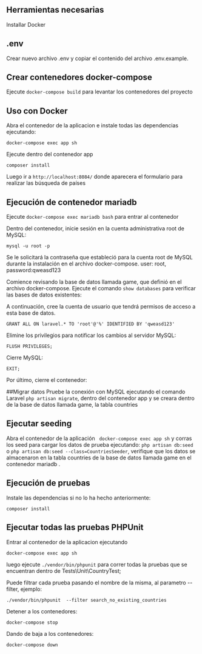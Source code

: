 
## Herramientas necesarias

Installar Docker

## .env
Crear nuevo archivo .env y copiar el contenido del archivo .env.example. 


## Crear contenedores docker-compose

Ejecute  ```docker-compose build``` para levantar los contenedores del proyecto 

## Uso con Docker

Abra el contenedor de la aplicacion e instale todas las dependencias ejecutando: 
```
docker-compose exec app sh
```

Ejecute dentro del contenedor app 
```
composer install
```

Luego ir a `http://localhost:8084/` donde aparecera el formulario para realizar las búsqueda de países

## Ejecución de contenedor mariadb 
Ejecute ```docker-compose exec mariadb bash``` para entrar al contenedor

Dentro del contenedor, inicie sesión en la cuenta administrativa root de MySQL:

```mysql -u root -p```

Se le solicitará la contraseña que estableció para la cuenta root de MySQL durante la instalación en el archivo docker-compose.
user: root, password:qweasd123

Comience revisando la base de datos llamada game, que definió en el archivo docker-compose. Ejecute el comando ```show databases``` para verificar las bases de datos existentes:

A continuación, cree la cuenta de usuario que tendrá permisos de acceso a esta base de datos.

```GRANT ALL ON laravel.* TO 'root'@'%' IDENTIFIED BY 'qweasd123'```

Elimine los privilegios para notificar los cambios al servidor MySQL:

```FLUSH PRIVILEGES;```

Cierre MySQL:

```EXIT;```

Por último, cierre el contenedor:

##Migrar datos
Pruebe la conexión con MySQL ejecutando el comando Laravel ```php artisan migrate```, dentro del contenedor app y se creara dentro de la base de datos llamada game, la tabla countries


## Ejecutar seeding

Abra el contenedor de la aplicación ``` docker-compose exec app sh``` y corras los seed para cargar los datos de prueba ejecutando: 
```php artisan db:seed``` o ```php artisan db:seed --class=CountriesSeeder```, verifique que los datos se almacenaron en la tabla countries de la base de datos llamada game en el contenedor mariadb .

## Ejecución de pruebas
Instale las dependencias si no lo ha hecho anteriormente:

```
composer install
```


## Ejecutar todas las pruebas PHPUnit 
Entrar al contenedor de la aplicacion ejecutando
```
docker-compose exec app sh
```
luego ejecute ``` ./vendor/bin/phpunit ``` para correr todas la pruebas que se encuentran dentro de Tests\Unit\CountryTest;

Puede filtrar cada prueba pasando el nombre de la misma, al parametro --filter, ejemplo: 

```
./vendor/bin/phpunit  --filter search_no_existing_countries
```

Detener a los contenedores:
```
docker-compose stop
```

Dando de baja a los contenedores: 

```
docker-compose down
```

